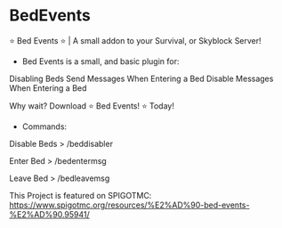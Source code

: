 # BedEvents
⭐ Bed Events ⭐ | A small addon to your Survival, or Skyblock Server!

- Bed Events is a small, and basic plugin for:

Disabling Beds
Send Messages When Entering a Bed
Disable Messages When Entering a Bed

Why wait? Download ⭐ Bed Events! ⭐ Today!

- Commands:

Disable Beds > /beddisabler

Enter Bed > /bedentermsg

Leave Bed > /bedleavemsg

This Project is featured on SPIGOTMC: https://www.spigotmc.org/resources/%E2%AD%90-bed-events-%E2%AD%90.95941/
